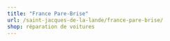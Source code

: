 ```yaml
---
title: "France Pare-Brise"
url: /saint-jacques-de-la-lande/france-pare-brise/
shop: réparation de voitures
---
```


